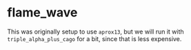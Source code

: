 # flame_wave

This was originally setup to use `aprox13`, but we will run it with
`triple_alpha_plus_cago` for a bit, since that is less expensive.

